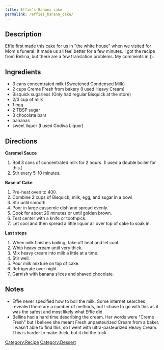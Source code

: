 ```yaml
---
title: Effie's Banana cake
permalink: /effies_banana_cake/
---
```


Description
-----------

Effie first made this cake for us in "the white house" when we visited for Mom's funeral. It made us all feel better for a few minutes. I got the recipe from Bellina, but there are a few translation problems. My comments in ().

Ingredients
-----------

-   3 cans concentrated milk (Sweetened Condensed Milk)
-   2 cups Creme Fresh from bakery (I used Heavy Cream)
-   Bisquick sugarless (Only had regular Bisquick at the store)
-   2/3 cup of milk
-   1 egg
-   2 TBSP sugar
-   3 chocolate bars
-   bananas
-   sweet liquor (I used Godiva Liquor)

Directions
----------

**Caremel Sauce**

1.  Boil 3 cans of concentrated milk for 2 hours. (I used a double boiler for this.)
2.  Stir every 5-10 minutes.

**Base of Cake**

1.  Pre-heat oven to 400.
2.  Combine 2 cups of Bisquick, milk, egg, and sugar in a bowl.
3.  Stir until smooth.
4.  Poor in large casserole dish and spread evenly.
5.  Cook for about 20 minutes or until golden brown.
6.  Test center with a knife or toothpick.
7.  Let cool and then spread a little liquor all over top of cake to soak in.

**Last steps**

1.  When milk finishes boiling, take off heat and let cool.
2.  Whip heavy cream until very thick.
3.  Mix heavy cream into milk a little at a time.
4.  Stir well.
5.  Pour milk mixture on top of cake.
6.  Refrigerate over night.
7.  Garnish with banana slices and shaved chocolate.

Notes
-----

-   Effie never specified how to boil the milk. Some internet searches revealed there are a number of methods, but I chose to go with this as it was the safest and most likely what Effie did.
-   Bellina had a hard time describing the cream. Her words were "Creme Fresh" but I believe she meant Fresh unpasteurized Cream from a baker. I wasn't able to find this, so I went with ultra-pasteurized Heavy Cream. This is harder to make thick, but it did the trick.

[Category:Recipe](/Category:Recipe "wikilink") [Category:Dessert](/Category:Dessert "wikilink")